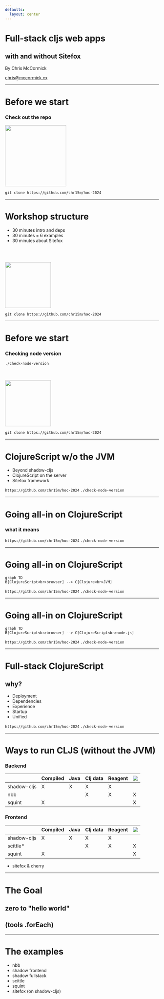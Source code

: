 ```yaml
---
defaults:
  layout: center
---
```


<link rel="stylesheet" href="/style.css"/>

<!--

Traditionally ClojureScript runs on the front-end in the browser.
Probably the most common way to run ClojureScript in the browser today is to use shadow-cljs.


# TODO:
# - [x] put git repo address in talk
# - [x] get the install flow checked with versions
# - [x] Think about nvm isolation and out of date shadowfront for example
# - [ ] Create .node_version file?
# - [ ] Replace shadowfront step with an example folder in the GH repo
# - [ ] Examples of everything
# - [ ] Artifact size comparisons?


# - 6 slides with bullets of pros/cons

Through examples show what these things are, get them running so you can understand the tradeoffs.
Subtext: full stack app with cljs without JVM.

My motivation: full stack js withou the jvm. sitefox is a framework for this. before we get to sitefox we need to understand the different ways to run clojurescript without the JVM and their tradeoffs.

-->

# Full-stack cljs web apps
## with and without Sitefox

By Chris McCormick

chris@mccormick.cx

<!--

Hey, thanks for coming to the workshop today.
My name is Chris and today we are going to look at full-stack
ClojureScript web apps with and without Sitefox.

What full-stack ClojureScript means is that you have ClojureScript
running not just in the browser, but also on the server, on the backend.

Sitefox is the framework I built to give myself a headstart building
ClojureScript back-ends. Hopefully some of you will find it useful,
but at the very least you'll learn about what kinds of things a web
backend needs to do.
-->

---

# Before we start
### Check out the repo

<img src="/repo-qr.png" width=200/>

`git clone https://github.com/chr15m/hoc-2024`

<!--
Before we start I'm going to get you to check out the repo for this workshop.
The repo contains these slides and it also contains
an example folder that we will get to soon.

I will leave this QR code and git repo up on the next couple of slides.
-->

---

# Workshop structure

- 30 minutes intro and deps
- 30 minutes = 6 examples
- 30 minutes about Sitefox

<br><br>

<img src="/repo-qr.png" width=150/>

`git clone https://github.com/chr15m/hoc-2024`

<!--
This is the structure of today's workshop.

We're going to spend 30 minutes on this current part,
which is the intro and getting dependencies installed.

Then we are going to spend 30 minutes in a whirlwind tour
of different ways to run ClojureScript without using the JVM.

Then we are going to spend 30 minutes looking at Sitefox.
-->

---

# Before we start
### Checking node version

`./check-node-version`

<br>
<br>

<img src="/repo-qr.png" width=150/>

`git clone https://github.com/chr15m/hoc-2024`


<!--
Once we have the git repo checked out,
we're going to run this script to check your node version.

If you don't have a recent enough node installed, or any node installed,
it's going to suggest you install nvm or "Node Version Manager".
This is an easy way to install specific versions of node.
If you want to use homebrew or your OS packages that's fine too,
as long as your version of node is recent enough to run the examples.
-->

---

# ClojureScript w/o the JVM

<v-clicks>

- Beyond shadow-cljs
- ClojureScript on the server
- Sitefox framework

</v-clicks>

<footer>
  <code>https://github.com/chr15m/hoc-2024</code>
  <code>./check-node-version</code>
</footer>

<!--
I'm going to crack on with these intro slides but please note the
GitHub repo in the bottom left and the command you need to run in
the bottom right. I'll leave those there and we'll check in with
everyone shortly.

So I want to show you three main things today.

Broadly speaking these three things are about running ClojureScript without depending on the JVM at runtime.

The first thing is about building and running ClojureScript in new ways beyond just shadow-cljs, and the tradeoffs of doing that, including stacks that don't need the JVM at compile time.

The second thing is about running ClojureScript on the back-end, on the server side, or in the cloud, not just in the browser.

The third thing is about my own backend web development framework Sitefox, and how that fits into this puzzle of building ClojureScript web technology.
-->

---

# Going all-in on ClojureScript

### what it means

<footer>
  <code>https://github.com/chr15m/hoc-2024</code>
  <code>./check-node-version</code>
</footer>

<!--
Let's take a closer look at what going full-stack, all-in on ClojureScript means.
-->

---

# Going all-in on ClojureScript

```mermaid
graph TD
B[ClojureScript<br>browser] --> C[Clojure<br>JVM]
```

<footer>
  <code>https://github.com/chr15m/hoc-2024</code>
  <code>./check-node-version</code>
</footer>

<!--
This is a simplified view of the traditional way to run ClojureScript and Clojure together.

Here you can see ClojureScript, usually compiled to JavaScript with shadow-cljs these days, or possibly lein and figwheel, and it is running in the browser.

Below that you can see Clojure running on the server, often from a jar file and using the JVM.
-->

---

# Going all-in on ClojureScript

```mermaid
graph TD
B[ClojureScript<br>browser] --> C[ClojureScript<br>node.js]
```

<footer>
  <code>https://github.com/chr15m/hoc-2024</code>
  <code>./check-node-version</code>
</footer>

<!--
What I'm talking about today is this setup.

The frontend is the same, and we've replaced Clojure on the JVM with ClojureScript running on the Node JavaScript VM instead.

What this means in practice is our interop is no longer calling into Java functions and libraries, but now we are calling into JavaScript functions and libraries and leveraging the Node modules ecosystem on the server side.
-->

---

# Full-stack ClojureScript

## why?

<v-clicks>

- Deployment
- Dependencies
- Experience
- Startup
- Unified

</v-clicks>

<footer>
  <code>https://github.com/chr15m/hoc-2024</code>
  <code>./check-node-version</code>
</footer>

<!--
Why would we even want to do this? The JVM is mature and efficient and Clojure was carefully designed to run on top of it. Why would we want to run ClojureScript code on the server backend as well as the browser frontend?

Here are some of the reasons you might want to do this.

Your deployment environment might be optimized for JavaScript. For example we might be deploying to a Platform-as-a-Service like Netlify. Or we might have a legacy internal company architecture that is full optimized for deploying JavaScript on the server.

We might have a dependency on a library that is only available as a node package. Maybe you're working in some niche area and there is no Java library for doing the thing you want, but there is a JavaScript library on npm.

You or your team might have a lot of knowledge and experience built up around the Node ecosystem. You might have more experience with Node and JavaScript than Java and the JVM.

You might be after those fast startup times. The Node VM starts fast.

You might be looking for a more unified frontend and backend experience. A closer match between your front end and backend code and especially the interop environment. For example you might want to import and use the same 3rd party node libraries in the browser and on the server side.

So those are some reasons why we might want to run ClojureScript on the backend as well as the frontend.

-->

---

# Ways to run CLJS (without the JVM)

### Backend

|             | Compiled | Java | Clj data | Reagent | ![](/bdude.png) |
|-------------|----------|------|----------|---------|---|
| shadow-cljs | X        | X    | X        | X       |   |
| nbb         |          |      | X        | X       | X |
| squint      | X        |      |          |         | X |

### Frontend

|             | Compiled | Java | Clj data | Reagent | ![](/bdude.png) |
|-------------|----------|------|----------|---------|---|
| shadow-cljs | X        | X    | X        | X       |   |
| scittle*    |          |      | X        | X       | X |
| squint      | X        |      |          |         | X |

* sitefox & cherry

<!--

Today we're going to take a whirlwind tour of these different technologies for running ClojureScript. I'm going to show you minimal examples of getting each one running.

I've divided these into backend and frontend. You can mix and match these different technologies picking one from the backend list and one from the frontend list. On the backend we have shadow-cljs, nbb, and squint. On the frontend we have again shadow-cljs, squint, and scittle.

We're going to look specifically at the reaons and tradeoffs to help you decide when to pick each one. The tradeoffs are summarized here in the columns.

The "compiled" column tells us whether a particular tool has a compilation step, or if you can deploy and run it directly.

The "Java" column tells us if the tool needs you to have Java installed at compile time. You can see here that shadow-cljs needs Java at compiled time.

The "Clj data" column tells us whether the tool uses Clojure datastructures under the hood, with the immutability guarantees that come with that.

Finally, the "Reagent" column tells us whether we can use the Reagent library. This is important because there's a lot of Reagent knowledge, experience, and probably legacy code lying around. I've indicated Reagent on the backend as well because I think that's a nice advantage - using the same components on the server and client.

Note that where Reagent is not available it means no Clojure libraries are available. So loading any Clojure libraries is out.

Just a couple more notes to finish off.

- First, scittle has an asterisk because Michiel Borkent told me it's technically also possible to run scittle on the backend via webworkers.
- Second, Sitefox is not on here because it's not a tool for running ClojureScript. It's a library that integrates with some of these tools. Sitefox uses Reagent internally quite a bit so you can only use it with the tools that have Reagent integration.
- Finally there is another tool called cherry, which is related to squint, but at this point I think it's not as widely used. Cherry is like squint but with semantics closer to traditional ClojureScript. I don't know too much about cherry, but it looks like it could one day be a replacement for shadow-cljs in some situations. Unlike squint it uses native Clojure datastructures and compiles to es6 and integrates well with the existing JavaScript ecosystem. I don't think you can use Reagent with it easily.

-->

---

# The Goal
## zero to "hello world"
## (tools .forEach)

<!--
What we are going to do today is go from zero to a "hello world" web app using each of the technologies or tools I just showed you.

For each tool we're going to get it running, look at the source code, and also take a look at the tradeoffs.
-->

---

# The examples

- nbb
- shadow frontend
- shadow fullstack
- scittle
- squint
- sitefox (on shadow-cljs)

<!--

These are the six examples we are going to go through.

We have nbb, shadow-cljs frontend, shadow-cljs "full stack", scittle, squint, and finally Sitefox running on shadow-cljs. There's a lot here so let's get started.

-->


